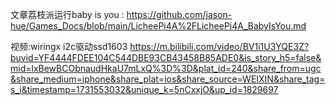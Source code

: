 文章荔枝派运行baby is you :  https://github.com/jason-hue/Games_Docs/blob/main/LicheePi4A%2FLicheePi4A_BabyIsYou.md


视频:wiringx i2c驱动ssd1603     https://m.bilibili.com/video/BV1i1U3YQE3Z?buvid=YF4444FDEE104C544DBE93CB43458B85ADE0&is_story_h5=false&mid=lxBewBCObnaudHkaU7mLxQ%3D%3D&plat_id=240&share_from=ugc&share_medium=iphone&share_plat=ios&share_source=WEIXIN&share_tag=s_i&timestamp=1731553032&unique_k=5nCxxjO&up_id=1829697
